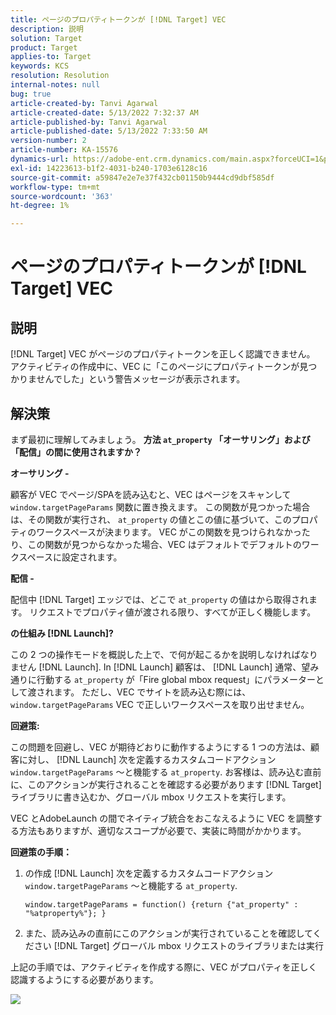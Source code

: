 ```yaml
---
title: ページのプロパティトークンが [!DNL Target] VEC
description: 説明
solution: Target
product: Target
applies-to: Target
keywords: KCS
resolution: Resolution
internal-notes: null
bug: true
article-created-by: Tanvi Agarwal
article-created-date: 5/13/2022 7:32:37 AM
article-published-by: Tanvi Agarwal
article-published-date: 5/13/2022 7:33:50 AM
version-number: 2
article-number: KA-15576
dynamics-url: https://adobe-ent.crm.dynamics.com/main.aspx?forceUCI=1&pagetype=entityrecord&etn=knowledgearticle&id=391ddcdb-8ed2-ec11-a7b5-00224809c27a
exl-id: 14223613-b1f2-4031-b240-1703e6128c16
source-git-commit: a59847e2e7e37f432cb01150b9444cd9dbf585df
workflow-type: tm+mt
source-wordcount: '363'
ht-degree: 1%

---
```


# ページのプロパティトークンが [!DNL Target] VEC

## 説明

[!DNL Target] VEC がページのプロパティトークンを正しく認識できません。 アクティビティの作成中に、VEC に「このページにプロパティトークンが見つかりませんでした」という警告メッセージが表示されます。

## 解決策

まず最初に理解してみましょう。 <b>方法 `at_property` 「オーサリング」および「配信」の間に使用されますか？</b>

<b>オーサリング -</b>

顧客が VEC でページ/SPAを読み込むと、VEC はページをスキャンして `window.targetPageParams` 関数に置き換えます。 この関数が見つかった場合は、その関数が実行され、 `at_property` の値とこの値に基づいて、このプロパティのワークスペースが決まります。 VEC がこの関数を見つけられなかったり、この関数が見つからなかった場合、VEC はデフォルトでデフォルトのワークスペースに設定されます。

<b>配信 -</b>

配信中 [!DNL Target] エッジでは、どこで `at_property` の値はから取得されます。 リクエストでプロパティ値が渡される限り、すべてが正しく機能します。

<b>の仕組み [!DNL Launch]?</b>

この 2 つの操作モードを概説した上で、で何が起こるかを説明しなければなりません [!DNL Launch]. In [!DNL Launch] 顧客は、 [!DNL Launch] 通常、望み通りに行動する `at_property` が「Fire global mbox request」にパラメーターとして渡されます。 ただし、VEC でサイトを読み込む際には、 `window.targetPageParams` VEC で正しいワークスペースを取り出せません。

<b>回避策:</b>

この問題を回避し、VEC が期待どおりに動作するようにする 1 つの方法は、顧客に対し、 [!DNL Launch] 次を定義するカスタムコードアクション `window.targetPageParams` ～と機能する `at_property`. お客様は、読み込む直前に、このアクションが実行されることを確認する必要があります [!DNL Target] ライブラリに書き込むか、グローバル mbox リクエストを実行します。

VEC とAdobeLaunch の間でネイティブ統合をおこなえるように VEC を調整する方法もありますが、適切なスコープが必要で、実装に時間がかかります。

<b>回避策の手順：</b>

1. の作成 [!DNL Launch] 次を定義するカスタムコードアクション `window.targetPageParams` ～と機能する `at_property`.

   ```
   window.targetPageParams = function() {return {"at_property" : "%atproperty%"}; }
   ```

1. また、読み込みの直前にこのアクションが実行されていることを確認してください [!DNL Target] グローバル mbox リクエストのライブラリまたは実行

上記の手順では、アクティビティを作成する際に、VEC がプロパティを正しく認識するようにする必要があります。

![](http://omniture.custhelp.com/ci/inlineImage/get/3018176/a5a902ecd7ac849bb5bf0fa7e22e14e7)
